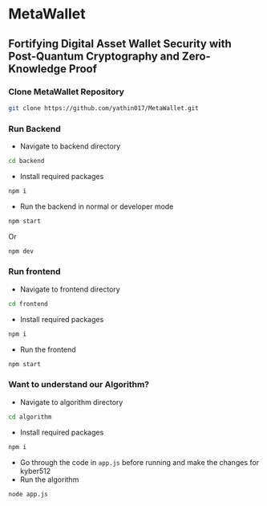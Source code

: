 # MetaWallet
## Fortifying Digital Asset Wallet Security with Post-Quantum Cryptography and Zero-Knowledge Proof

### Clone MetaWallet Repository 
```bash
git clone https://github.com/yathin017/MetaWallet.git
```

### Run Backend
- Navigate to backend directory
```bash
cd backend
```
- Install required packages
```bash
npm i
```
- Run the backend in normal or developer mode
```bash
npm start
```
Or
```bash
npm dev
```

### Run frontend
- Navigate to frontend directory
```bash
cd frontend
```
- Install required packages
```bash
npm i
```
- Run the frontend
```bash
npm start
```

### Want to understand our Algorithm?

- Navigate to algorithm directory
```bash
cd algorithm
```
- Install required packages
```bash
npm i
```
- Go through the code in `app.js` before running and make the changes for kyber512
- Run the algorithm
```bash
node app.js
```
